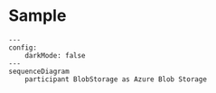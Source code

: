 # Sample

```mermaid
---
config:
    darkMode: false
---
sequenceDiagram
    participant BlobStorage as Azure Blob Storage
```
